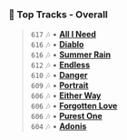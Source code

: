 ### :musical_note: Top Tracks - Overall

>
> `617` :notes: • **[All I Need](https://www.last.fm/music/Etro+Anime/_/All+I+Need)**  
> `616` :notes: • **[Diablo](https://www.last.fm/music/Etro+Anime/_/Diablo)**  
> `616` :notes: • **[Summer Rain](https://www.last.fm/music/Etro+Anime/_/Summer+Rain)**  
> `612` :notes: • **[Endless](https://www.last.fm/music/Etro+Anime/_/Endless)**  
> `610` :notes: • **[Danger](https://www.last.fm/music/Etro+Anime/_/Danger)**  
> `609` :notes: • **[Portrait](https://www.last.fm/music/Etro+Anime/_/Portrait)**  
> `606` :notes: • **[Either Way](https://www.last.fm/music/Etro+Anime/_/Either+Way)**  
> `606` :notes: • **[Forgotten Love](https://www.last.fm/music/Etro+Anime/_/Forgotten+Love)**  
> `606` :notes: • **[Purest One](https://www.last.fm/music/Etro+Anime/_/Purest+One)**  
> `604` :notes: • **[Adonis](https://www.last.fm/music/Etro+Anime/_/Adonis)**  